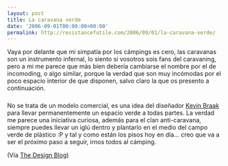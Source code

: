 ```yaml
---
layout: post
title: La caravana verde
date: '2006-09-01T00:00:00+00:00'
permalink: http://resistancefutile.com/2006/09/01/la-caravana-verde/
---
```

Vaya por delante que mi simpatía por los cámpings es cero, las caravanas son un instrumento infernal, lo siento si vosotros sois fans del caravaning, pero a mi me parece que más bien debería cambiarse el nombre por el de incomoding, o algo similar, porque la verdad que son muy incómodas por el poco espacio interior de que disponen, salvo claro la que os presento a continuación.

<a href="http://inhabitat.com/blog/2006/08/21/unpack-a-park-mobile-green-space/"><img style="display:block; margin:0px auto 10px; text-align:center;cursor:pointer; cursor:hand;" src="http://photos1.blogger.com/blogger/6639/1972/1600/caravan21g.jpg" border="0" alt="" /></a>No se trata de un modelo comercial, es una idea del diseñador <a href="http://www.kevinvanbraak.com/index.html">Kevin Braak</a> para llevar permanentemente un espacio verde a todas partes. La verdad me parece una iniciativa curiosa, además para el clan anti-caravana, siempre puedes llevar un iglú dentro y plantarlo en el medio del campo verde de plástico :P y tal y como están los pisos hoy en día... creo que va a ser el próximo paso a seguir, irnos todos al cámping.

(Vía <a href="http://www.thedesignblog.org/entry/unpack-your-green-space-anywhere-you-want/">The Design Blog</a>)
